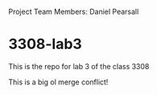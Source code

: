 Project Team Members:
Daniel Pearsall

# 3308-lab3
This is the repo for lab 3 of the class 3308

This is a big ol merge conflict!